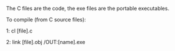 The C files are the code, the exe files are the portable executables.

To compile (from C source files):

1:
cl [file].c

2:
link [file].obj /OUT:[name].exe
